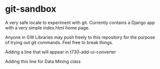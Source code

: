 # git-sandbox

A very safe locale to experiment with git.  Currently contains a Django app with a very simple index.html home page.

Anyone in GW Libraries may push freely to this repository for the purpose of trying out git commands.  Feel free to break things.

Adding a line that will appear in t730-add-ui-converter

Adding this line for Data Mining class
